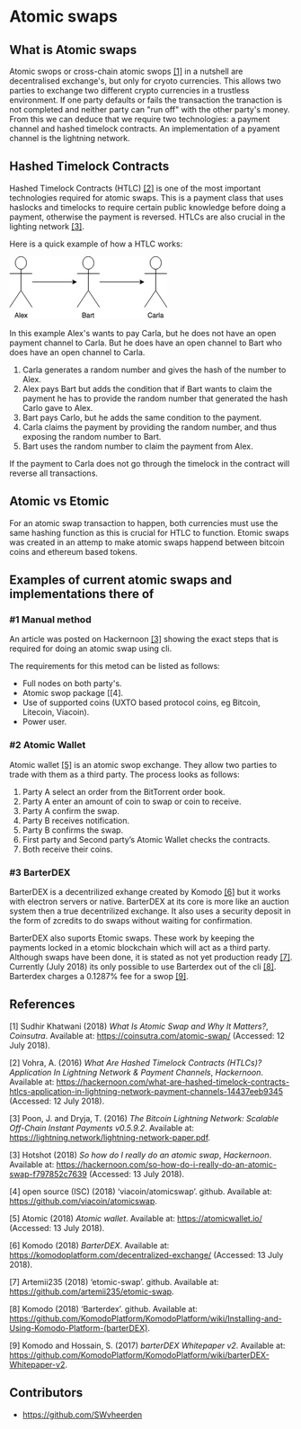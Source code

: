 # Atomic swaps
## What is Atomic swaps

Atomic swops or cross-chain atomic swops [[1]](https://coinsutra.com/atomic-swap/) in a nutshell are decentralised exchange's, but only for cryoto currencies. This allows two parties to exchange two different crypto currencies in a trustless environment. If one party defaults or fails the transaction the tranaction is not completed and neither party can "run off" with the other party's money.  From this we can deduce that we require two technologies: a payment channel and hashed timelock contracts. An implementation of a pyament channel is the lightning network. 



## Hashed Timelock Contracts 

Hashed Timelock Contracts (HTLC) [[2]](https://hackernoon.com/what-are-hashed-timelock-contracts-htlcs-application-in-lightning-network-payment-channels-14437eeb9345) is one of the most important technologies required for atomic swaps. This is a payment class that uses haslocks and timelocks to require certain public knowledge before doing a payment, otherwise the payment is reversed. HTLCs are also crucial in the lighting network [[3]](https://lightning.network/lightning-network-paper.pdf). 

Here is a quick example of how a HTLC works:

![alt](sources/Characters.png)

In this example Alex's wants to pay Carla, but he does not have an open payment channel to Carla. But he does have an open channel to Bart who does have an open channel to Carla. 

1. Carla generates a random number and gives the hash of the number to Alex. 
2. Alex pays Bart but adds the condition that if Bart wants to claim the payment he has to provide the random number that generated the hash Carlo gave to Alex. 
3. Bart pays Carlo, but he adds the same condition to the payment. 
4. Carla claims the payment by providing the random number, and thus exposing the random number to Bart. 
5. Bart uses the random number to claim the payment from Alex. 

If the payment to Carla does not go through the timelock in the contract will reverse all transactions. 

## Atomic vs Etomic

For an atomic swap transaction to happen, both currencies must use the same hashing function as this is crucial for HTLC to function. Etomic swaps was created in an attemp to make atomic swaps happend between bitcoin coins and ethereum based tokens. 


## Examples of current atomic swaps and implementations there of 
### #1 Manual method 
An article was posted on Hackernoon [[3]](https://hackernoon.com/so-how-do-i-really-do-an-atomic-swap-f797852c7639) showing the exact steps that is required for doing an atomic swap using cli. 

The requirements for this metod can be listed as follows:

- Full nodes on both party's.
- Atomic swop package [[4].
- Use of supported coins (UXTO based protocol coins, eg Bitcoin, Litecoin, Viacoin).
- Power user.



### #2 Atomic Wallet

Atomic wallet [[5]](https://atomicwallet.io/) is an atomic swop exchange. They allow two parties to trade with them as a third party.  The process looks as follows:

1. Party A select an order from the BitTorrent order book.
2. Party A enter an amount of coin to swap or coin to receive.
3. Party A confirm the swap.
4. Party B receives notification.
5. Party B confirms the swap.
6. First party and Second party’s Atomic Wallet checks the contracts.
7. Both receive their coins.

### #3 BarterDEX

BarterDEX is a decentrilized exhange created by Komodo [[6]](https://komodoplatform.com/decentralized-exchange/) but it works with electron servers or native. BarterDEX at its core is more like an auction system then a true decentrilized exchange. It also uses a security deposit in the form of zcredits to do swaps without waiting for confirmation.

BarterDEX also suports Etomic swaps. These work by keeping the payments locked in a etomic blockchain which will act as a third party. Although swaps have been done, it is stated as not yet production ready [[7]](https://github.com/artemii235/etomic-swap). Currently (July 2018) its only possible to use Barterdex out of the  cli [[8]]("https://github.com/KomodoPlatform/KomodoPlatform/wiki/Installing-and-Using-Komodo-Platform-(barterDEX)").  Barterdex charges a 0.1287% fee for a swop [[9]](https://github.com/KomodoPlatform/KomodoPlatform/wiki/barterDEX-Whitepaper-v2). 

## References

[1] Sudhir Khatwani (2018) *What Is Atomic Swap and Why It Matters?*, *Coinsutra*. Available at: https://coinsutra.com/atomic-swap/ (Accessed: 12 July 2018).

[2] Vohra, A. (2016) *What Are Hashed Timelock Contracts (HTLCs)? Application In Lightning Network & Payment Channels*, *Hackernoon*. Available at: https://hackernoon.com/what-are-hashed-timelock-contracts-htlcs-application-in-lightning-network-payment-channels-14437eeb9345 (Accessed: 12 July 2018).

[3] Poon, J. and Dryja, T. (2016) *The Bitcoin Lightning Network: Scalable Off-Chain Instant Payments v0.5.9.2*. Available at: https://lightning.network/lightning-network-paper.pdf.

[3] Hotshot (2018) *So how do I really do an atomic swap*, *Hackernoon*. Available at: https://hackernoon.com/so-how-do-i-really-do-an-atomic-swap-f797852c7639 (Accessed: 13 July 2018).

[4] open source (ISC) (2018) ‘viacoin/atomicswap’. github. Available at: https://github.com/viacoin/atomicswap.

[5] Atomic (2018) *Atomic wallet*. Available at: https://atomicwallet.io/ (Accessed: 13 July 2018).

[6] Komodo (2018) *BarterDEX*. Available at: https://komodoplatform.com/decentralized-exchange/ (Accessed: 13 July 2018).

[7] Artemii235 (2018) ‘etomic-swap’. github. Available at: https://github.com/artemii235/etomic-swap.

[8] Komodo (2018) ‘Barterdex’. github. Available at: https://github.com/KomodoPlatform/KomodoPlatform/wiki/Installing-and-Using-Komodo-Platform-(barterDEX).

[9] Komodo and Hossain, S. (2017) *barterDEX Whitepaper v2*. Available at: https://github.com/KomodoPlatform/KomodoPlatform/wiki/barterDEX-Whitepaper-v2.

## Contributors

- https://github.com/SWvheerden